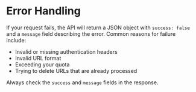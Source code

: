 # Error Handling

If your request fails, the API will return a JSON object with `success: false` and a `message` field describing the error. Common reasons for failure include:

- Invalid or missing authentication headers
- Invalid URL format
- Exceeding your quota
- Trying to delete URLs that are already processed

Always check the `success` and `message` fields in the response.
